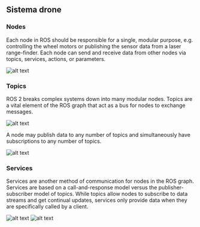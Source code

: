 
## Sistema drone

### Nodes
<article>Each node in ROS should be responsible for a single, modular purpose, e.g. controlling the wheel motors or publishing the sensor data from a laser range-finder. Each node can send and receive data from other nodes via topics, services, actions, or parameters.<br>
</article>

![alt text](https://docs.ros.org/en/foxy/_images/Nodes-TopicandService.gif)
### Topics
<article>
ROS 2 breaks complex systems down into many modular nodes. Topics are a vital element of the ROS graph that act as a bus for nodes to exchange messages.<br>
</article>


![alt text](https://docs.ros.org/en/foxy/_images/Topic-SinglePublisherandSingleSubscriber.gif)<br>
 <article>
A node may publish data to any number of topics and simultaneously have subscriptions to any number of topics.<br>
</article>


![alt text](https://docs.ros.org/en/foxy/_images/Topic-MultiplePublisherandMultipleSubscriber.gif)
### Services
<article>
 Services are another method of communication for nodes in the ROS graph. Services are based on a call-and-response model versus the publisher-subscriber model of topics. While topics allow nodes to subscribe to data streams and get continual updates, services only provide data when they are specifically called by a client.<br>
</article>

 ![alt text](https://docs.ros.org/en/foxy/_images/Service-SingleServiceClient.gif)
 ![alt text](https://docs.ros.org/en/foxy/_images/Service-MultipleServiceClient.gif)
